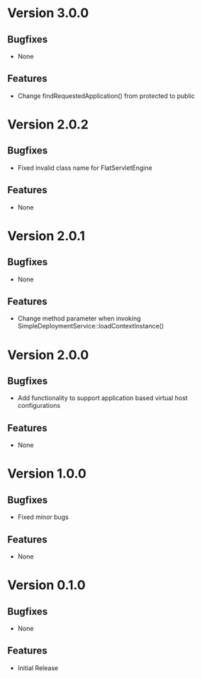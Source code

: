 # Version 3.0.0

## Bugfixes

* None

## Features

* Change findRequestedApplication() from protected to public

# Version 2.0.2

## Bugfixes

* Fixed invalid class name for FlatServletEngine

## Features

* None

# Version 2.0.1

## Bugfixes

* None

## Features

* Change method parameter when invoking SimpleDeploymentService::loadContextInstance()

# Version 2.0.0

## Bugfixes

* Add functionality to support application based virtual host configurations

## Features

* None

# Version 1.0.0

## Bugfixes

* Fixed minor bugs

## Features

* None

# Version 0.1.0

## Bugfixes

* None

## Features

* Initial Release
